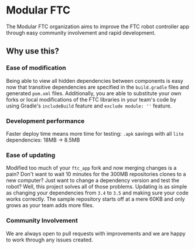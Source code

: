 # Modular FTC
The Modular FTC organization aims to improve the FTC robot controller app through easy community involvement and rapid development.

## Why use this?
### Ease of modification
Being able to view all hidden dependencies between components is easy now that transitive dependencies are specified in the `build.gradle` files and generated `pom.xml` files. Additionally, you are able to substitute your own forks or local modifications of the FTC libraries in your team's code by using Gradle's `includeBuild` feature and `exclude module: ''` feature.

### Development performance
Faster deploy time means more time for testing: `.apk` savings with all `lite` dependencies: 18MB -> 8.5MB

### Ease of updating
Modified too much of your `ftc_app` fork and now merging changes is a pain? Don't want to wait 10 minutes for the 300MB repositories clones to a new computer? Just want to change a dependency version and test the robot? Well, this project solves all of those problems. Updating is as simple as changing your dependencies from `3.4` to `3.5` and making sure your code works correctly. The sample repository starts off at a mere 60KB and only grows as your team adds more files.

### Community Involvement
We are always open to pull requests with improvements and we are happy to work through any issues created.
